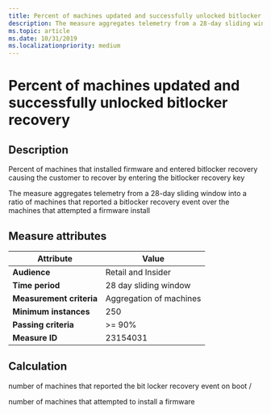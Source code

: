 ```yaml
---
title: Percent of machines updated and successfully unlocked bitlocker recovery
description: The measure aggregates telemetry from a 28-day sliding window into a ratio of machines that reported a bitlocker recovery event over the machines that attempted a firmware install
ms.topic: article
ms.date: 10/31/2019
ms.localizationpriority: medium
---
```

 
# Percent of machines updated and successfully unlocked bitlocker recovery

## Description

Percent of machines that installed firmware and entered bitlocker recovery causing the customer to recover by entering the bitlocker recovery key

The measure aggregates telemetry from a 28-day sliding window into a ratio of machines that reported a bitlocker recovery event over the machines that attempted a firmware install

## Measure attributes

|Attribute|Value|
|----|----|
|**Audience**|Retail and Insider|
|**Time period**|28 day sliding window|
|**Measurement criteria**|Aggregation of machines|
|**Minimum instances**|250|
|**Passing criteria**|>= 90%|
|**Measure ID**|23154031|

## Calculation

number of machines that reported the bit locker recovery event on boot /

number of machines that attempted to install a firmware

